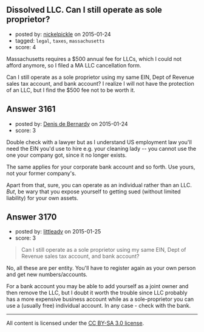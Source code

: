 ## Dissolved LLC. Can I still operate as sole proprietor?

- posted by: [nickelpickle](https://stackexchange.com/users/1457116/nickelpickle) on 2015-01-24
- tagged: `legal`, `taxes`, `massachusetts`
- score: 4

<p>Massachusetts requires a $500 annual fee for LLCs, which I could not afford anymore, so I filed a MA LLC cancellation form. </p>

<p>Can I still operate as a sole proprietor using my same EIN, Dept of Revenue sales tax account, and bank account? I realize I will not have the protection of an LLC, but I find the $500 fee not to be worth it. </p>



## Answer 3161

- posted by: [Denis de Bernardy](https://stackexchange.com/users/182468/denis-de-bernardy) on 2015-01-24
- score: 3

<p>Double check with a lawyer but as I understand US employment law you'll need the EIN you'd use to hire e.g. your cleaning lady -- you cannot use the one your company got, since it no longer exists.</p>

<p>The same applies for your corporate bank account and so forth. Use yours, not your former company's.</p>

<p>Apart from that, sure, you can operate as an individual rather than an LLC. <em>But</em>, be wary that you expose yourself to getting sued (without limited liability) for your own assets.</p>



## Answer 3170

- posted by: [littleadv](https://stackexchange.com/users/307221/littleadv) on 2015-01-25
- score: 3

<blockquote>
  <p>Can I still operate as a sole proprietor using my same EIN, Dept of
  Revenue sales tax account, and bank account?</p>
</blockquote>

<p>No, all these are per entity. You'll have to register again as your own person and get new numbers/accounts.</p>

<p>For a bank account you may be able to add yourself as a joint owner and then remove the LLC, but I doubt it worth the trouble since LLC probably has a more expensive business account while as a sole-proprietor you can use a (usually free) individual account. In any case - check with the bank.</p>




---

All content is licensed under the [CC BY-SA 3.0 license](https://creativecommons.org/licenses/by-sa/3.0/).
